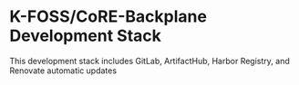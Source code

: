 # K-FOSS/CoRE-Backplane Development Stack

This development stack includes GitLab, ArtifactHub, Harbor Registry, and Renovate automatic updates
